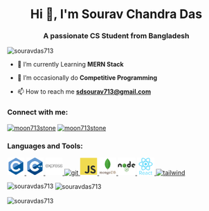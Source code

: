<h1 align="center">Hi 👋, I'm Sourav Chandra Das</h1>
<h3 align="center">A passionate CS Student from Bangladesh</h3>

<p align="left"> <img src="https://komarev.com/ghpvc/?username=souravdas713&label=Profile%20views&color=0e75b6&style=flat" alt="souravdas713" /> </p>

- 🔭 I’m currently Learning **MERN Stack**

- 🌱 I’m occasionally do **Competitive Programming**

- 📫 How to reach me **sdsourav713@gmail.com**

<h3 align="left">Connect with me:</h3>
<p align="left">
<a href="https://www.codechef.com/users/moon713stone" target="blank"><img align="center" src="https://cdn.jsdelivr.net/npm/simple-icons@3.1.0/icons/codechef.svg" alt="moon713stone" height="30" width="40" /></a>
<a href="https://codeforces.com/profile/moon713stone" target="blank"><img align="center" src="https://raw.githubusercontent.com/rahuldkjain/github-profile-readme-generator/master/src/images/icons/Social/codeforces.svg" alt="moon713stone" height="30" width="40" /></a>
</p>

<h3 align="left">Languages and Tools:</h3>
<p align="left"> <a href="https://www.cprogramming.com/" target="_blank" rel="noreferrer"> <img src="https://raw.githubusercontent.com/devicons/devicon/master/icons/c/c-original.svg" alt="c" width="40" height="40"/> </a> <a href="https://www.w3schools.com/cpp/" target="_blank" rel="noreferrer"> <img src="https://raw.githubusercontent.com/devicons/devicon/master/icons/cplusplus/cplusplus-original.svg" alt="cplusplus" width="40" height="40"/> </a> <a href="https://expressjs.com" target="_blank" rel="noreferrer"> <img src="https://raw.githubusercontent.com/devicons/devicon/master/icons/express/express-original-wordmark.svg" alt="express" width="40" height="40"/> </a> <a href="https://git-scm.com/" target="_blank" rel="noreferrer"> <img src="https://www.vectorlogo.zone/logos/git-scm/git-scm-icon.svg" alt="git" width="40" height="40"/> </a> <a href="https://developer.mozilla.org/en-US/docs/Web/JavaScript" target="_blank" rel="noreferrer"> <img src="https://raw.githubusercontent.com/devicons/devicon/master/icons/javascript/javascript-original.svg" alt="javascript" width="40" height="40"/> </a> <a href="https://www.mongodb.com/" target="_blank" rel="noreferrer"> <img src="https://raw.githubusercontent.com/devicons/devicon/master/icons/mongodb/mongodb-original-wordmark.svg" alt="mongodb" width="40" height="40"/> </a> <a href="https://nodejs.org" target="_blank" rel="noreferrer"> <img src="https://raw.githubusercontent.com/devicons/devicon/master/icons/nodejs/nodejs-original-wordmark.svg" alt="nodejs" width="40" height="40"/> </a> <a href="https://reactjs.org/" target="_blank" rel="noreferrer"> <img src="https://raw.githubusercontent.com/devicons/devicon/master/icons/react/react-original-wordmark.svg" alt="react" width="40" height="40"/> </a> <a href="https://tailwindcss.com/" target="_blank" rel="noreferrer"> <img src="https://www.vectorlogo.zone/logos/tailwindcss/tailwindcss-icon.svg" alt="tailwind" width="40" height="40"/> </a> </p>

<p><img align="left" src="https://github-readme-stats.vercel.app/api/top-langs?username=souravdas713&show_icons=true&locale=en&layout=compact" alt="souravdas713" /></p>

<p>&nbsp;<img align="center" src="https://github-readme-stats.vercel.app/api?username=souravdas713&show_icons=true&locale=en" alt="souravdas713" /></p>

<p><img align="center" src="https://github-readme-streak-stats.herokuapp.com/?user=souravdas713&" alt="souravdas713" /></p>

